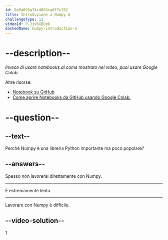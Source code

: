 ```yaml
---
id: 5e9a093a74c4063ca6f7c152
title: Introduzione a Numpy A
challengeType: 11
videoId: P-JjV6GBCmk
dashedName: numpy-introduction-a
---
```


# --description--

*Invece di usare notebooks.ai come mostrato nel video, puoi usare Google Colab.*

Altre risorse:

-   [Notebook su GitHub](https://github.com/ine-rmotr-curriculum/freecodecamp-intro-to-numpy)
-   [Come aprire Notebooks da GitHub usando Google Colab.](https://colab.research.google.com/github/googlecolab/colabtools/blob/master/notebooks/colab-github-demo.ipynb)

# --question--

## --text--

Perché Numpy è una libreria Python importante ma poco popolare?

## --answers--

Spesso non lavorerai direttamente con Numpy.

---

È estremamente lento.

---

Lavorare con Numpy è difficile.

## --video-solution--

1

